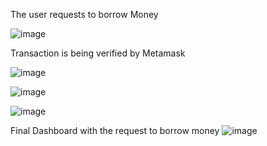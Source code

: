 The user requests to borrow Money

![image](https://github.com/user-attachments/assets/6813ef84-34ef-4924-80ec-1a2e8cecb32f)

Transaction is being verified by Metamask

![image](https://github.com/user-attachments/assets/50c08b59-918e-4b61-9c7f-0632869e6721)

![image](https://github.com/user-attachments/assets/1564dad7-cc3a-4c59-aad4-c865b8ad8eb0)



![image](https://github.com/user-attachments/assets/c71e52bb-b577-4699-869d-0600bfa40300)

Final Dashboard with the request to borrow money
![image](https://github.com/user-attachments/assets/69019fe6-6bce-419a-af23-e11a1cb1db66)
